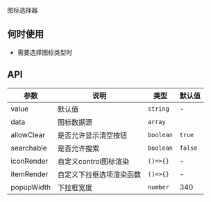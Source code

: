 图标选择器

## 何时使用

- 需要选择图标类型时

## API

| 参数        | 说明                       | 类型                      | 默认值       |
| ----------- | -------------------------- | ------------------------- | ------------ |
| value      | 默认值                   | `string`                 | -      |
| data | 图标数据源           | `array`     |
| allowClear       | 是否允许显示清空按钮 | `boolean`                 | `true`      |
| searchable       | 是否允许搜索 | `boolean`                 | `false`      |
| iconRender        | 自定义control图标渲染           | `()=>{}`  | - |
| itemRender        | 自定义下拉框选项渲染函数          | `()=>{}`  | - |
| popupWidth        | 下拉框宽度          | `number`  | 340 |

